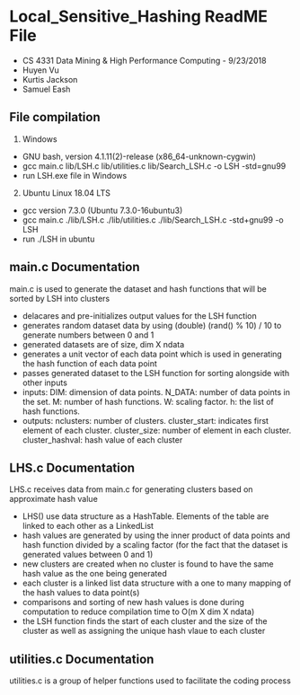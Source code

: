 # Local_Sensitive_Hashing ReadME File
 - CS 4331 Data Mining & High Performance Computing - 9/23/2018
 - Huyen Vu
 - Kurtis Jackson
 - Samuel Eash



## File compilation

1. Windows
 - GNU bash, version 4.1.11(2)-release (x86_64-unknown-cygwin)
 - gcc main.c lib/LSH.c lib/utilities.c lib/Search_LSH.c -o LSH -std=gnu99
 - run LSH.exe file in Windows

2. Ubuntu Linux 18.04 LTS
 - gcc version 7.3.0 (Ubuntu 7.3.0-16ubuntu3)
 - gcc main.c ./lib/LSH.c ./lib/utilities.c ./lib/Search_LSH.c -std+gnu99 -o LSH
 - run ./LSH in ubuntu



## main.c Documentation
main.c is used to generate the dataset and hash functions that will be sorted by LSH into clusters
 - delacares and pre-initializes output values for the LSH function
 - generates random dataset data by using (double) (rand() % 10) / 10 to generate numbers between 0 and 1
 - generated datasets are of size, dim X ndata
 - generates a unit vector of each data point which is used in generating the hash function of each data point
 - passes generated dataset to the LSH function for sorting alongside with other inputs
 - inputs: DIM: dimension of data points. N_DATA: number of data points in the set. M: number of hash functions. W: scaling factor. h: the list of hash functions.
 - outputs: nclusters: number of clusters. cluster_start: indicates first element of each cluster. cluster_size: number of element in each cluster. cluster_hashval: hash value of each cluster



## LHS.c Documentation
LHS.c receives data from main.c for generating clusters based on approximate hash value
 - LHS() use data structure as a HashTable. Elements of the table are linked to each other as a LinkedList
 - hash values are generated by using the inner product of data points and hash function divided by a scaling factor (for the fact that the dataset is generated values between 0 and 1)
 - new clusters are created when no cluster is found to have the same hash value as the one being generated
 - each cluster is a linked list data structure with a one to many mapping of the hash values to data point(s)
 - comparisons and sorting of new hash values is done during computation to reduce compilation time to O(m X dim X ndata)
 - the LSH function finds the start of each cluster and the size of the cluster as well as  assigning the unique hash vlaue to each cluster



## utilities.c Documentation
utilities.c is a group of helper functions used to facilitate the coding process
